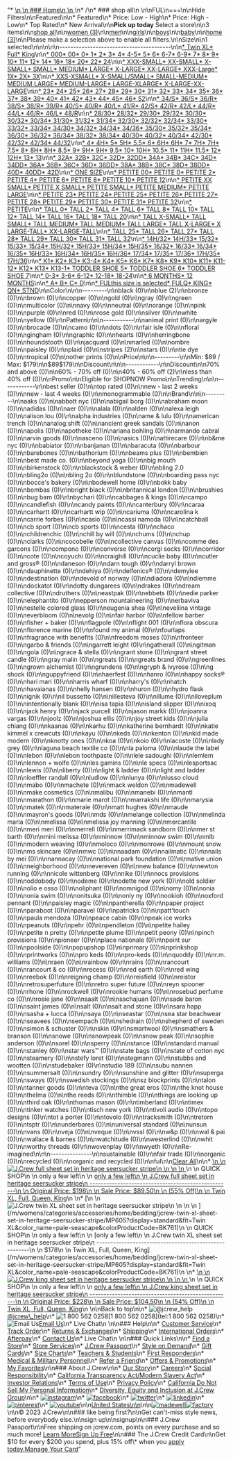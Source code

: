 "*   [\n    \n    ### Home\n    \n    ](/)\n*   /\n*   ### shop all\n    \n\nFUL\n===\n\nHide Filters\n\nFeatured\n\n*   Featured\n*   Price: Low - High\n*   Price: High - Low\n*   Top Rated\n*   New Arrival\n\n**Pick up today** Select a store\n\n3 items\n\n[shop all](/all/?crawl=no)\n\n[women (3)](/all/womens?crawl=no)\n\n[men](/all/mens?crawl=no)\n\n[girls](/all/girls?crawl=no)\n\n[boys](/all/boys?crawl=no)\n\n[baby](/all/baby?crawl=no)\n\n[home (3)](/all/home?crawl=no)\n\nPlease make a selection above to enable all filters.\n\nSize\n\n1 selected[](/all/?crawl=no)\n\n\n\n\n----------------------------------------\n\n[*   Twin XL](/all/?crawl=no&fit=Twin%20XL&size=FUL)[*   Full](/all/?crawl=no&fit=Full&size=FUL)[*   King](/all/?crawl=no&fit=King&size=FUL)\n\n[*   000](/all/?crawl=no&size=000,FUL)[*   00](/all/?crawl=no&size=00,FUL)[*   0](/all/?crawl=no&size=0,FUL)[*   1](/all/?crawl=no&size=1,FUL)[*   2](/all/?crawl=no&size=2,FUL)[*   3](/all/?crawl=no&size=3,FUL)[*   4](/all/?crawl=no&size=4,FUL)[*   4-5](/all/?crawl=no&size=4-5,FUL)[*   5](/all/?crawl=no&size=5,FUL)[*   6](/all/?crawl=no&size=6,FUL)[*   6-7](/all/?crawl=no&size=6-7,FUL)[*   6-9](/all/?crawl=no&size=6-9,FUL)[*   7](/all/?crawl=no&size=7,FUL)[*   8](/all/?crawl=no&size=8,FUL)[*   9](/all/?crawl=no&size=9,FUL)[*   10](/all/?crawl=no&size=10,FUL)[*   11](/all/?crawl=no&size=11,FUL)[*   12](/all/?crawl=no&size=12,FUL)[*   14](/all/?crawl=no&size=14,FUL)[*   16](/all/?crawl=no&size=16,FUL)[*   18](/all/?crawl=no&size=18,FUL)[*   20](/all/?crawl=no&size=20,FUL)[*   22](/all/?crawl=no&size=22,FUL)[*   24](/all/?crawl=no&size=24,FUL)\n\n[*   XXX-SMALL](/all/?crawl=no&size=FUL,XXX-SMALL)[*   XX-SMALL](/all/?crawl=no&size=FUL,XX-SMALL)[*   X-SMALL](/all/?crawl=no&size=FUL,X-SMALL)[*   SMALL](/all/?crawl=no&size=FUL,SMALL)[*   MEDIUM](/all/?crawl=no&size=FUL,MEDIUM)[*   LARGE](/all/?crawl=no&size=FUL,LARGE)[*   X-LARGE](/all/?crawl=no&size=FUL,X-LARGE)[*   XX-LARGE](/all/?crawl=no&size=FUL,XX-LARGE)[*   XXX-Large](/all/?crawl=no&size=FUL,XXXL)[*   1X](/all/?crawl=no&size=1X,FUL)[*   2X](/all/?crawl=no&size=2X,FUL)[*   3X](/all/?crawl=no&size=3X,FUL)\n\n[*   XXS-XSMALL](/all/?crawl=no&size=FUL,XXS-XSMALL)[*   X-SMALL/SMALL](/all/?crawl=no&size=FUL,X-SMALL%2FSMALL)[*   SMALL-MEDIUM](/all/?crawl=no&size=FUL,SMALL-MEDIUM)[*   MEDIUM LARGE](/all/?crawl=no&size=FUL,MEDIUM%20LARGE)[*   MEDIUM-LARGE](/all/?crawl=no&size=FUL,MEDIUM-LARGE)[*   LARGE-XLARGE](/all/?crawl=no&size=FUL,LARGE-XLARGE)[*   X-LARGE-XX-LARGE](/all/?crawl=no&size=FUL,X-LARGE-XX-LARGE)\n\n[*   23](/all/?crawl=no&size=23,FUL)[*   24](/all/?crawl=no&size=24G,FUL)[*   25](/all/?crawl=no&size=25,FUL)[*   26](/all/?crawl=no&size=26,FUL)[*   27](/all/?crawl=no&size=27,FUL)[*   28](/all/?crawl=no&size=28,FUL)[*   29](/all/?crawl=no&size=29,FUL)[*   30](/all/?crawl=no&size=30,FUL)[*   31](/all/?crawl=no&size=31,FUL)[*   32](/all/?crawl=no&size=32,FUL)[*   33](/all/?crawl=no&size=33,FUL)[*   34](/all/?crawl=no&size=34,FUL)[*   35](/all/?crawl=no&size=35,FUL)[*   36](/all/?crawl=no&size=36,FUL)[*   37](/all/?crawl=no&size=37,FUL)[*   38](/all/?crawl=no&size=38,FUL)[*   39](/all/?crawl=no&size=39,FUL)[*   40](/all/?crawl=no&size=40,FUL)[*   41](/all/?crawl=no&size=41,FUL)[*   42](/all/?crawl=no&size=42,FUL)[*   43](/all/?crawl=no&size=43,FUL)[*   44](/all/?crawl=no&size=44,FUL)[*   45](/all/?crawl=no&size=45,FUL)[*   46](/all/?crawl=no&size=46,FUL)[*   52](/all/?crawl=no&size=52,FUL)\n\n[*   34/S](/all/?crawl=no&size=34%2FS,FUL)[*   36/S](/all/?crawl=no&size=36%2FS,FUL)[*   36/R](/all/?crawl=no&size=36%2FR,FUL)[*   38/S](/all/?crawl=no&size=38%2FS,FUL)[*   38/R](/all/?crawl=no&size=38%2FR,FUL)[*   39/R](/all/?crawl=no&size=39%2FR,FUL)[*   40/S](/all/?crawl=no&size=40%2FS,FUL)[*   40/R](/all/?crawl=no&size=40%2FR,FUL)[*   40/L](/all/?crawl=no&size=40%2FL,FUL)[*   41/R](/all/?crawl=no&size=41%2FR,FUL)[*   42/S](/all/?crawl=no&size=42%2FS,FUL)[*   42/R](/all/?crawl=no&size=42%2FR,FUL)[*   42/L](/all/?crawl=no&size=42%2FL,FUL)[*   44/R](/all/?crawl=no&size=44%2FR,FUL)[*   44/L](/all/?crawl=no&size=44%2FL,FUL)[*   46/R](/all/?crawl=no&size=46%2FR,FUL)[*   46/L](/all/?crawl=no&size=46%2FL,FUL)[*   48/R](/all/?crawl=no&size=48%2FR,FUL)\n\n[*   28/30](/all/?crawl=no&size=28%2F30,FUL)[*   28/32](/all/?crawl=no&size=28%2F32,FUL)[*   29/30](/all/?crawl=no&size=29%2F30,FUL)[*   29/32](/all/?crawl=no&size=29%2F32,FUL)[*   30/30](/all/?crawl=no&size=30%2F30,FUL)[*   30/32](/all/?crawl=no&size=30%2F32,FUL)[*   30/34](/all/?crawl=no&size=30%2F34,FUL)[*   31/30](/all/?crawl=no&size=31%2F30,FUL)[*   31/32](/all/?crawl=no&size=31%2F32,FUL)[*   31/34](/all/?crawl=no&size=31%2F34,FUL)[*   32/30](/all/?crawl=no&size=32%2F30,FUL)[*   32/32](/all/?crawl=no&size=32%2F32,FUL)[*   32/34](/all/?crawl=no&size=32%2F34,FUL)[*   33/30](/all/?crawl=no&size=33%2F30,FUL)[*   33/32](/all/?crawl=no&size=33%2F32,FUL)[*   33/34](/all/?crawl=no&size=33%2F34,FUL)[*   34/30](/all/?crawl=no&size=34%2F30,FUL)[*   34/32](/all/?crawl=no&size=34%2F32,FUL)[*   34/34](/all/?crawl=no&size=34%2F34,FUL)[*   34/36](/all/?crawl=no&size=34%2F36,FUL)[*   35/30](/all/?crawl=no&size=35%2F30,FUL)[*   35/32](/all/?crawl=no&size=35%2F32,FUL)[*   35/34](/all/?crawl=no&size=35%2F34,FUL)[*   36/30](/all/?crawl=no&size=36%2F30,FUL)[*   36/32](/all/?crawl=no&size=36%2F32,FUL)[*   36/34](/all/?crawl=no&size=36%2F34,FUL)[*   38/32](/all/?crawl=no&size=38%2F32,FUL)[*   38/34](/all/?crawl=no&size=38%2F34,FUL)[*   40/30](/all/?crawl=no&size=40%2F30,FUL)[*   40/32](/all/?crawl=no&size=40%2F32,FUL)[*   40/34](/all/?crawl=no&size=40%2F34,FUL)[*   42/30](/all/?crawl=no&size=42%2F30,FUL)[*   42/32](/all/?crawl=no&size=42%2F32,FUL)[*   42/34](/all/?crawl=no&size=42%2F34,FUL)[*   44/32](/all/?crawl=no&size=44%2F32,FUL)\n\n[*   4](/all/?crawl=no&size=4%20MEDIUM,FUL)[*   4H](/all/?crawl=no&size=4H%20MEDIUM,FUL)[*   5](/all/?crawl=no&size=5%20MEDIUM,FUL)[*   5H](/all/?crawl=no&size=5H%20MEDIUM,FUL)[*   5.5](/all/?crawl=no&size=5.5,FUL)[*   6](/all/?crawl=no&size=6%20MEDIUM,FUL)[*   6H](/all/?crawl=no&size=6H,FUL)[*   6H](/all/?crawl=no&size=6H%20MEDIUM,FUL)[*   7](/all/?crawl=no&size=7%20MEDIUM,FUL)[*   7H](/all/?crawl=no&size=7H%20MEDIUM,FUL)[*   7H](/all/?crawl=no&size=7H,FUL)[*   7.5](/all/?crawl=no&size=7.5,FUL)[*   8](/all/?crawl=no&size=8%20MEDIUM,FUL)[*   8H](/all/?crawl=no&size=8H%20MEDIUM,FUL)[*   8H](/all/?crawl=no&size=8H,FUL)[*   8.5](/all/?crawl=no&size=8.5,FUL)[*   9](/all/?crawl=no&size=9%20MEDIUM,FUL)[*   9H](/all/?crawl=no&size=9H%20MEDIUM,FUL)[*   9H](/all/?crawl=no&size=9H,FUL)[*   9.5](/all/?crawl=no&size=9.5,FUL)[*   10](/all/?crawl=no&size=10%20MEDIUM,FUL)[*   10H](/all/?crawl=no&size=10H%20MEDIUM,FUL)[*   10.5](/all/?crawl=no&size=10.5,FUL)[*   11](/all/?crawl=no&size=11%20MEDIUM,FUL)[*   11H](/all/?crawl=no&size=11H%20MEDIUM,FUL)[*   11.5](/all/?crawl=no&size=11.5,FUL)[*   12](/all/?crawl=no&size=12%20MEDIUM,FUL)[*   12H](/all/?crawl=no&size=12H%20MEDIUM,FUL)[*   13](/all/?crawl=no&size=13,FUL)[*   13](/all/?crawl=no&size=13%20MEDIUM,FUL)\n\n[*   32A](/all/?crawl=no&size=32A,FUL)[*   32B](/all/?crawl=no&size=32B,FUL)[*   32C](/all/?crawl=no&size=32C,FUL)[*   32D](/all/?crawl=no&size=32D,FUL)[*   32DD](/all/?crawl=no&size=32DD,FUL)[*   34A](/all/?crawl=no&size=34A,FUL)[*   34B](/all/?crawl=no&size=34B,FUL)[*   34C](/all/?crawl=no&size=34C,FUL)[*   34D](/all/?crawl=no&size=34D,FUL)[*   34DD](/all/?crawl=no&size=34DD,FUL)[*   36A](/all/?crawl=no&size=36A,FUL)[*   36B](/all/?crawl=no&size=36B,FUL)[*   36C](/all/?crawl=no&size=36C,FUL)[*   36D](/all/?crawl=no&size=36D,FUL)[*   36DD](/all/?crawl=no&size=36DD,FUL)[*   38A](/all/?crawl=no&size=38A,FUL)[*   38B](/all/?crawl=no&size=38B,FUL)[*   38C](/all/?crawl=no&size=38C,FUL)[*   38D](/all/?crawl=no&size=38D,FUL)[*   38DD](/all/?crawl=no&size=38DD,FUL)[*   40D](/all/?crawl=no&size=40D,FUL)[*   40DD](/all/?crawl=no&size=40DD,FUL)[*   42D](/all/?crawl=no&size=42D,FUL)\n\n[*   ONE SIZE](/all/?crawl=no&size=FUL,ONE%20SIZE)\n\n[*   PETITE 00](/all/?crawl=no&size=FUL,PETITE%2000)[*   PETITE 0](/all/?crawl=no&size=FUL,PETITE%200)[*   PETITE 2](/all/?crawl=no&size=FUL,PETITE%202)[*   PETITE 4](/all/?crawl=no&size=FUL,PETITE%204)[*   PETITE 6](/all/?crawl=no&size=FUL,PETITE%206)[*   PETITE 8](/all/?crawl=no&size=FUL,PETITE%208)[*   PETITE 10](/all/?crawl=no&size=FUL,PETITE%2010)[*   PETITE 12](/all/?crawl=no&size=FUL,PETITE%2012)\n\n[*   PETITE XX SMALL](/all/?crawl=no&size=FUL,PETITE%20XX%20SMALL)[*   PETITE X SMALL](/all/?crawl=no&size=FUL,PETITE%20X%20SMALL)[*   PETITE SMALL](/all/?crawl=no&size=FUL,PETITE%20SMALL)[*   PETITE MEDIUM](/all/?crawl=no&size=FUL,PETITE%20MEDIUM)[*   PETITE LARGE](/all/?crawl=no&size=FUL,PETITE%20LARGE)\n\n[*   PETITE 23](/all/?crawl=no&size=FUL,PETITE%2023)[*   PETITE 24](/all/?crawl=no&size=FUL,PETITE%2024)[*   PETITE 25](/all/?crawl=no&size=FUL,PETITE%2025)[*   PETITE 26](/all/?crawl=no&size=FUL,PETITE%2026)[*   PETITE 27](/all/?crawl=no&size=FUL,PETITE%2027)[*   PETITE 28](/all/?crawl=no&size=FUL,PETITE%2028)[*   PETITE 29](/all/?crawl=no&size=FUL,PETITE%2029)[*   PETITE 30](/all/?crawl=no&size=FUL,PETITE%2030)[*   PETITE 31](/all/?crawl=no&size=FUL,PETITE%2031)[*   PETITE 32](/all/?crawl=no&size=FUL,PETITE%2032)\n\n[*   PETITE](/all/?crawl=no&size=FUL,PETITE)\n\n[*   TALL 0](/all/?crawl=no&size=FUL,TALL%20SIZE%200)[*   TALL 2](/all/?crawl=no&size=FUL,TALL%202)[*   TALL 4](/all/?crawl=no&size=FUL,TALL%204)[*   TALL 6](/all/?crawl=no&size=FUL,TALL%206)[*   TALL 8](/all/?crawl=no&size=FUL,TALL%208)[*   TALL 10](/all/?crawl=no&size=FUL,TALL%2010)[*   TALL 12](/all/?crawl=no&size=FUL,TALL%2012)[*   TALL 14](/all/?crawl=no&size=FUL,TALL%2014)[*   TALL 16](/all/?crawl=no&size=FUL,TALL%2016)[*   TALL 18](/all/?crawl=no&size=FUL,TALL%2018)[*   TALL 20](/all/?crawl=no&size=FUL,TALL%2020)\n\n[*   TALL X-SMALL](/all/?crawl=no&size=FUL,TALL%20X-SMALL)[*   TALL SMALL](/all/?crawl=no&size=FUL,TALL%20SMALL)[*   TALL MEDIUM](/all/?crawl=no&size=FUL,TALL%20MEDIUM)[*   TALL MEDIUM](/all/?crawl=no&size=FUL,TALL%20SIZE%20MEDIUM)[*   TALL LARGE](/all/?crawl=no&size=FUL,TALL%20LARGE)[*   TALL X-LARGE](/all/?crawl=no&size=FUL,TALL%20X-LARGE)[*   X LARGE-TALL](/all/?crawl=no&size=FUL,X%20LARGE-TALL)[*   XX-LARGE-TALL](/all/?crawl=no&size=FUL,XX-LARGE-TALL)\n\n[*   TALL 25](/all/?crawl=no&size=FUL,TALL%2025)[*   TALL 26](/all/?crawl=no&size=FUL,TALL%2026)[*   TALL 27](/all/?crawl=no&size=FUL,TALL%2027)[*   TALL 28](/all/?crawl=no&size=FUL,TALL%2028)[*   TALL 29](/all/?crawl=no&size=FUL,TALL%2029)[*   TALL 30](/all/?crawl=no&size=FUL,TALL%2030)[*   TALL 31](/all/?crawl=no&size=FUL,TALL%2031)[*   TALL 32](/all/?crawl=no&size=FUL,TALL%2032)\n\n[*   14H/32](/all/?crawl=no&size=14H%2F32,FUL)[*   14H/33](/all/?crawl=no&size=14H%2F33,FUL)[*   15/32](/all/?crawl=no&size=15%2F32,FUL)[*   15/33](/all/?crawl=no&size=15%2F33,FUL)[*   15/34](/all/?crawl=no&size=15%2F34,FUL)[*   15H/32](/all/?crawl=no&size=15H%2F32,FUL)[*   15H/33](/all/?crawl=no&size=15H%2F33,FUL)[*   15H/34](/all/?crawl=no&size=15H%2F34,FUL)[*   15H/35](/all/?crawl=no&size=15H%2F35,FUL)[*   16/32](/all/?crawl=no&size=16%2F32,FUL)[*   16/33](/all/?crawl=no&size=16%2F33,FUL)[*   16/34](/all/?crawl=no&size=16%2F34,FUL)[*   16/35](/all/?crawl=no&size=16%2F35,FUL)[*   16H/33](/all/?crawl=no&size=16H%2F33,FUL)[*   16H/34](/all/?crawl=no&size=16H%2F34,FUL)[*   16H/35](/all/?crawl=no&size=16H%2F35,FUL)[*   16H/36](/all/?crawl=no&size=16H%2F36,FUL)[*   17/34](/all/?crawl=no&size=17%2F34,FUL)[*   17/35](/all/?crawl=no&size=17%2F35,FUL)[*   17/36](/all/?crawl=no&size=17%2F36,FUL)[*   17H/35](/all/?crawl=no&size=17H%2F35,FUL)[*   17H/36](/all/?crawl=no&size=17H%2F36,FUL)\n\n[*   K1](/all/?crawl=no&size=FUL,K1)[*   K2](/all/?crawl=no&size=FUL,K2)[*   K3](/all/?crawl=no&size=FUL,K3)[*   K3-4](/all/?crawl=no&size=FUL,K3-4)[*   K4](/all/?crawl=no&size=FUL,K4)[*   K5](/all/?crawl=no&size=FUL,K5)[*   K6](/all/?crawl=no&size=FUL,K6)[*   K7](/all/?crawl=no&size=FUL,K7)[*   K8](/all/?crawl=no&size=FUL,K8)[*   K9](/all/?crawl=no&size=FUL,K9)[*   K10](/all/?crawl=no&size=FUL,K10)[*   K11](/all/?crawl=no&size=FUL,K11)[*   K11-12](/all/?crawl=no&size=FUL,K11-12)[*   K12](/all/?crawl=no&size=FUL,K12)[*   K13](/all/?crawl=no&size=FUL,K13)[*   K13-1](/all/?crawl=no&size=FUL,K13-1)[*   TODDLER SHOE 5](/all/?crawl=no&size=FUL,TODDLER%20SHOE%205)[*   TODDLER SHOE 6](/all/?crawl=no&size=FUL,TODDLER%20SHOE%206)[*   TODDLER SHOE 7](/all/?crawl=no&size=FUL,TODDLER%20SHOE%207)\n\n[*   0-3](/all/?crawl=no&size=0-3,FUL)[*   3-6](/all/?crawl=no&size=3-6,FUL)[*   6-12](/all/?crawl=no&size=6-12,FUL)[*   12-18](/all/?crawl=no&size=12-18,FUL)[*   18-24](/all/?crawl=no&size=18-24,FUL)\n\n[*   6 MONTHS](/all/?crawl=no&size=6%20MONTHS,FUL)[*   12 MONTHS](/all/?crawl=no&size=12%20MONTHS,FUL)\n\n[*   A](/all/?crawl=no&size=A,FUL)[*   B](/all/?crawl=no&size=B,FUL)[*   C](/all/?crawl=no&size=C,FUL)[*   D](/all/?crawl=no&size=D,FUL)\n\n[*   FULthis size is selected](/all/?crawl=no)[*   FULQ](/all/?crawl=no&size=FUL,FULQ)[*   KING](/all/?crawl=no&size=FUL,KING)[*   QN](/all/?crawl=no&size=FUL,QN)[*   STND](/all/?crawl=no&size=FUL,STND)\n\nColor\n\n\n---------\n\nblack (0)\n\n[](/all/?crawl=no&l_color=root-blue&size=FUL)blue (2)\n\nbronze (0)\n\nbrown (0)\n\ncopper (0)\n\ngold (0)\n\ngray (0)\n\ngreen (0)\n\nmulticolor (0)\n\nnavy (0)\n\nneutral (0)\n\norange (0)\n\npink (0)\n\npurple (0)\n\nred (0)\n\nrose gold (0)\n\nsilver (0)\n\nwhite (0)\n\nyellow (0)\n\nPattern\n\n\n-----------\n\nanimal print (0)\n\nargyle (0)\n\nbrocade (0)\n\ncamo (0)\n\ndots (0)\n\nfair isle (0)\n\nfloral (0)\n\ngingham (0)\n\ngraphic (0)\n\nhearts (0)\n\nherringbone (0)\n\nhoundstooth (0)\n\njacquard (0)\n\nmarled (0)\n\nombre (0)\n\npaisley (0)\n\nplaid (0)\n\n[](/all/?crawl=no&l_pattern=root-stripes&size=FUL)stripes (2)\n\nstars (0)\n\ntie dye (0)\n\ntropical (0)\n\nother prints (0)\n\nPrice\n\n\n---------\n\nMin: $89 / Max: $179\n\n$89$179\n\nDiscount\n\n\n------------\n\nDiscount\n\n70% and above (0)\n\n60% - 70% off (0)\n\n[](/all/?crawl=no&discount=40to60Off&size=FUL)40% - 60% off (2)\n\nless than 40% off (0)\n\nPromo\n\n[](/all/?crawl=no&pmid=msg-30-off-full-price%2Cmsg-pam-promo%2Cmsg-30-off-sale~SHOPNOW&size=FUL)Eligible for SHOPNOW Promo\n\nTrending\n\n\n------------\n\nbest seller (0)\n\ntop rated (0)\n\nnew - last 2 weeks (0)\n\nnew - last 4 weeks (0)\n\nmonogrammable (0)\n\nBrand\n\n\n---------\n\naaks (0)\n\nabbott nyc (0)\n\nabigail borg (0)\n\nabraham moon (0)\n\nadidas (0)\n\naer (0)\n\nalala (0)\n\nalden (0)\n\nalexa leigh (0)\n\nalison lou (0)\n\nalpha industries (0)\n\name & lulu (0)\n\namerican trench (0)\n\nanalog:shift (0)\n\nancient greek sandals (0)\n\nanon (0)\n\napolis (0)\n\napotheke (0)\n\nariana bohling (0)\n\narmando cabral (0)\n\narvin goods (0)\n\nasceno (0)\n\nasics (0)\n\nattirecare (0)\n\nb&me nyc (0)\n\nbabiator (0)\n\nbanjanan (0)\n\nbaracuta (0)\n\nbarbour (0)\n\nbarebones (0)\n\nbathorium (0)\n\nbeams plus (0)\n\nbembien (0)\n\nbest made co. (0)\n\nbeyond yoga (0)\n\nbig mouth (0)\n\nbirkenstock (0)\n\nblackstock & weber (0)\n\nbling 2.0 (0)\n\nbling2o (0)\n\nbling 2o (0)\n\nblundstone (0)\n\nboarding pass nyc (0)\n\nbocce's bakery (0)\n\nbodewell home (0)\n\nbokk baby (0)\n\nbombas (0)\n\nbright black (0)\n\nbritannical london (0)\n\nbrushies (0)\n\nbug bam (0)\n\nbychari (0)\n\ncabbages & kings (0)\n\ncampo (0)\n\ncandlefish (0)\n\ncandy paints (0)\n\ncanterbury (0)\n\ncaraa (0)\n\ncarhartt (0)\n\ncarhartt wip (0)\n\ncariuma (0)\n\ncarolina k (0)\n\ncarrie forbes (0)\n\ncasio (0)\n\ncassi namoda (0)\n\ncatchball (0)\n\ncb sport (0)\n\ncb sports (0)\n\ncesta (0)\n\nchaco (0)\n\nchildrenchic (0)\n\nchill by will (0)\n\nchums (0)\n\nchup (0)\n\nclarks (0)\n\ncocobelle (0)\n\ncollective canvas (0)\n\ncomme des garcons (0)\n\ncompono (0)\n\nconverse (0)\n\ncorgi socks (0)\n\ncorridor (0)\n\ncote (0)\n\ncoyuchi (0)\n\ncraighill (0)\n\ncuclie baby (0)\n\ncutler and gross® (0)\n\ndaneson (0)\n\ndarn tough (0)\n\ndarryl brown (0)\n\ndauphinette (0)\n\ndehiya (0)\n\ndelfonics® (0)\n\ndemylee (0)\n\ndestination (0)\n\ndevold of norway (0)\n\ndiadora (0)\n\ndiemme (0)\n\ndockatot (0)\n\ndotty dungarees (0)\n\ndrakes (0)\n\ndream collective (0)\n\ndruthers (0)\n\neastpak (0)\n\nebbets (0)\n\nedie parker (0)\n\nelephantito (0)\n\nepperson mountaineering (0)\n\nerbaviva (0)\n\nestelle colored glass (0)\n\neugenia shea (0)\n\neveliina vintage (0)\n\neverbloom (0)\n\nevolg (0)\n\nfair harbor (0)\n\nfellow barber (0)\n\nfisher + baker (0)\n\nflagpole (0)\n\nflight 001 (0)\n\nflora obscura (0)\n\nflorence marine (0)\n\nfound my animal (0)\n\nfourlaps (0)\n\nfragrance with benefits (0)\n\nfreedom moses (0)\n\nfronteer (0)\n\ngarbo & friends (0)\n\ngarrett leight (0)\n\ngatherall (0)\n\ngitman (0)\n\ngola (0)\n\ngrace & stella (0)\n\ngrant stone (0)\n\ngrant street candle (0)\n\ngray malin (0)\n\ngreats (0)\n\ngreats brand (0)\n\ngreenlines (0)\n\ngrown alchemist (0)\n\ngrundens (0)\n\ngryph & ivyrose (0)\n\ng shock (0)\n\nguppyfriend (0)\n\nhaerfest (0)\n\nhanro (0)\n\nhappy socks® (0)\n\nhari mari (0)\n\nharris wharf (0)\n\nharry's (0)\n\nhatch (0)\n\nhavaianas (0)\n\nhelly hansen (0)\n\nhuron (0)\n\nhydro flask (0)\n\nignik (0)\n\nil bussetto (0)\n\nillesteva (0)\n\nillume (0)\n\niloveplum (0)\n\nintentionally blank (0)\n\nisa tapia (0)\n\nisland slipper (0)\n\nixoq (0)\n\njack henry (0)\n\njack purcell (0)\n\njason markk (0)\n\njoanna vargas (0)\n\njoolz (0)\n\njoshua ellis (0)\n\njoy street kids (0)\n\njulia chiang (0)\n\nkaanas (0)\n\nkarhu (0)\n\nkatherine bernhardt (0)\n\nkatie kimmel x crewcuts (0)\n\nkayu (0)\n\nkeds (0)\n\nkenton (0)\n\nkid made modern (0)\n\nknotty ones (0)\n\nkoa (0)\n\nkoio (0)\n\nlacoste (0)\n\nlady grey (0)\n\nlaguna beach textile co (0)\n\nla paloma (0)\n\nlaude the label (0)\n\nlebon (0)\n\nlebon toothpaste (0)\n\nlele sadoughi (0)\n\nlemlem (0)\n\nlennon + wolfe (0)\n\nles gamins (0)\n\nle specs (0)\n\nlesportsac (0)\n\nlewis (0)\n\nliberty (0)\n\nlight & ladder (0)\n\nlight and ladder (0)\n\nloeffler randall (0)\n\nludlow (0)\n\nlunya (0)\n\nlusso cloud (0)\n\nmabo (0)\n\nmachete (0)\n\nmack weldon (0)\n\nmadewell (0)\n\nmake cosmetics (0)\n\nmalibu (0)\n\nmanebi (0)\n\nmantl (0)\n\nmarathon (0)\n\nmarie marot (0)\n\nmarrakshi life (0)\n\nmarysia (0)\n\nmatek (0)\n\nmateraie (0)\n\nmatt hughes (0)\n\nmaude (0)\n\nmayron's goods (0)\n\nmds (0)\n\nmelange collection (0)\n\nmelinda maria (0)\n\nmelissa (0)\n\nmelissa joy manning (0)\n\nmercantile (0)\n\nmeri meri (0)\n\nmerrell (0)\n\nmerrimack sandborn (0)\n\nmer st barth (0)\n\nmini melissa (0)\n\nminnow (0)\n\nminnow swim (0)\n\nmlb (0)\n\nmodern weaving (0)\n\nmoloco (0)\n\nmonrowe (0)\n\nmount snow (0)\n\nms skincare (0)\n\nmwc (0)\n\nnaadam (0)\n\nnailmatic (0)\n\nnails by mei (0)\n\nnannacay (0)\n\nnational park foundation (0)\n\nnative union (0)\n\nneighborhood (0)\n\nnevereven (0)\n\nnew balance (0)\n\nnewton running (0)\n\nnicole wittenberg (0)\n\nnike (0)\n\nnocs provisions (0)\n\noddobody (0)\n\nodeme (0)\n\nodette new york (0)\n\nold soldier (0)\n\nolio e osso (0)\n\noliphant (0)\n\nomnigod (0)\n\nomy (0)\n\nonia (0)\n\nonia swim (0)\n\nonitsuka (0)\n\nonly ny (0)\n\nookioh (0)\n\noxford pennant (0)\n\npaisley magic (0)\n\npantherella (0)\n\npaper project (0)\n\nparaboot (0)\n\nparavel (0)\n\npatricks (0)\n\npatt'touch (0)\n\npaula mendoza (0)\n\npeace cabin (0)\n\npeak ice works (0)\n\npeanuts (0)\n\npehr (0)\n\npendleton (0)\n\npetite hailey (0)\n\npetite n pretty (0)\n\npetite plume (0)\n\npetit peony (0)\n\npinch provisions (0)\n\npioneer (0)\n\nplace nationale (0)\n\npoint sur (0)\n\npoolside (0)\n\npopupshop (0)\n\nprimary (0)\n\nprinkshop (0)\n\nprintworks (0)\n\npro keds (0)\n\npro-keds (0)\n\nquoddy (0)\n\nr.m. williams (0)\n\nraen (0)\n\nrainbow (0)\n\nrains (0)\n\nrancourt (0)\n\nrancourt & co (0)\n\nrecess (0)\n\nred earth (0)\n\nred wing (0)\n\nreebok (0)\n\nreigning champ (0)\n\nreisfield (0)\n\nreistor (0)\n\nretrosuperfuture (0)\n\nretro super future (0)\n\nreyn spooner (0)\n\nrhone (0)\n\nrockwell (0)\n\nrookie humans (0)\n\nrosebud perfume co (0)\n\nrosie jane (0)\n\nsaalt (0)\n\nsachajuan (0)\n\nsade baron (0)\n\nsaint james (0)\n\nsalt (0)\n\nsalt and stone (0)\n\nsara happ (0)\n\nsasha + lucca (0)\n\nsaya (0)\n\nseastar (0)\n\nsea star beachwear (0)\n\nseavees (0)\n\nsempach (0)\n\nshedrain (0)\n\nshepherd of sweden (0)\n\nsimon & schuster (0)\n\nskin (0)\n\nsmartwool (0)\n\nsmathers & branson (0)\n\nsnowe (0)\n\nsnowpeak (0)\n\nsnow peak (0)\n\nsophie anderson (0)\n\nsorel (0)\n\nsperry (0)\n\nstance (0)\n\nstandard manual (0)\n\nstanley (0)\n\nstar wars™ (0)\n\nstate bags (0)\n\nstate of cotton nyc (0)\n\nsteamery (0)\n\nstefy loret (0)\n\nstegmann (0)\n\nstubbs and wootten (0)\n\nstudebaker (0)\n\nstudio 189 (0)\n\nsubu nannen (0)\n\nsummersalt (0)\n\nsundry (0)\n\nsunshine and glitter (0)\n\nsuperga (0)\n\nsways (0)\n\nswedish stockings (0)\n\nsz blockprints (0)\n\ntalon (0)\n\ntanner goods (0)\n\nteva (0)\n\nthe great eros (0)\n\nthe knot house (0)\n\nthelma (0)\n\nthe reeds (0)\n\nthimble (0)\n\nthings are looking up (0)\n\nthird oak (0)\n\nthomas mason (0)\n\ntimberland (0)\n\ntimex (0)\n\ntinker watches (0)\n\ntisch new york (0)\n\ntivoli audio (0)\n\ntopo designs (0)\n\ntot a porter (0)\n\ntovolo (0)\n\ntracksmith (0)\n\ntretorn (0)\n\ntsptr (0)\n\nunderbares (0)\n\nuniversal standard (0)\n\nunsun (0)\n\nvans (0)\n\nveja (0)\n\nveque (0)\n\nvssl (0)\n\nw&p (0)\n\nwal & pai (0)\n\nwallace & barnes (0)\n\nwatchitude (0)\n\nwesterlind (0)\n\nwhit (0)\n\nworthy threads (0)\n\nwovenplay (0)\n\nwyeth (0)\n\nRe-imagined\n\n\n---------------\n\nsustainable (0)\n\nfair trade (0)\n\norganic (0)\n\nrecycled (0)\n\norganic and recycled (0)\n\nful[](/all/?crawl=no)\n\n[Clear All](/all/?crawl=no)\n\n*   [\n    \n    ![ J.Crew full sheet set in heritage seersucker stripe](https://www.jcrew.com/s7-img-facade/BK760_YD1629?hei=640&crop=0,0,512,0)\n    \n    \n    \n    ](/m/womens/categories/accessories/home/bedding/jcrew-full-sheet-set-in-heritage-seersucker-stripe/MP605?display=standard&fit=Full&color_name=pale-seascape&colorProductCode=BK760)\n    \n    QUICK SHOP\n    \n    only a few left\n    \n    [only a few left\n    \n    J.Crew full sheet set in heritage seersucker stripe\n    ---------------------------------------------------\n    \n    Original Price: $198\n    \n    Sale Price: $89.50\n    \n    (55% Off)\n    \n    Twin XL, Full, Queen, King](/m/womens/categories/accessories/home/bedding/jcrew-full-sheet-set-in-heritage-seersucker-stripe/MP605?display=standard&fit=Full&color_name=pale-seascape&colorProductCode=BK760)\n    \n*   [\n    \n    ![ J.Crew twin XL sheet set in heritage seersucker stripe](https://www.jcrew.com/s7-img-facade/BK761_YD1629?hei=640&crop=0,0,512,0)\n    \n    \n    \n    ](/m/womens/categories/accessories/home/bedding/jcrew-twin-xl-sheet-set-in-heritage-seersucker-stripe/MP605?display=standard&fit=Twin XL&color_name=pale-seascape&colorProductCode=BK761)\n    \n    QUICK SHOP\n    \n    only a few left\n    \n    [only a few left\n    \n    J.Crew twin XL sheet set in heritage seersucker stripe\n    ------------------------------------------------------\n    \n    $178\n    \n    Twin XL, Full, Queen, King](/m/womens/categories/accessories/home/bedding/jcrew-twin-xl-sheet-set-in-heritage-seersucker-stripe/MP605?display=standard&fit=Twin XL&color_name=pale-seascape&colorProductCode=BK761)\n    \n*   [\n    \n    ![ J.Crew king sheet set in heritage seersucker stripe](https://www.jcrew.com/s7-img-facade/BK763_YD1629?hei=640&crop=0,0,512,0)\n    \n    \n    \n    ](/m/womens/categories/accessories/home/bedding/jcrew-king-sheet-set-in-heritage-seersucker-stripe/MP605?display=standard&fit=King&color_name=pale-seascape&colorProductCode=BK763)\n    \n    QUICK SHOP\n    \n    only a few left\n    \n    [only a few left\n    \n    J.Crew king sheet set in heritage seersucker stripe\n    ---------------------------------------------------\n    \n    Original Price: $228\n    \n    Sale Price: $104.50\n    \n    (54% Off)\n    \n    Twin XL, Full, Queen, King](/m/womens/categories/accessories/home/bedding/jcrew-king-sheet-set-in-heritage-seersucker-stripe/MP605?display=standard&fit=King&color_name=pale-seascape&colorProductCode=BK763)\n    \n\nBack to top\n\n*   ![@jcrew_help](/next-static/images/sidecar-modules/footer/twitter-2.svg)[@jcrew\\_help](https://twitter.com/jcrew_help)\n*   ![1 800 562 0258](/next-static/images/sidecar-modules/footer/phone-2.svg)[1 800 562 0258](tel:1 800 562 0258)\n*   ![Email Us](/next-static/images/sidecar-modules/footer/email.svg)[Email Us](mailto:help@jcrew.com)\n*   Live Chat\n    \n\n### Help\n\n*   [Customer Service](/help/customer-service)\n*   [Track Order](/help/order-status)\n*   [Returns & Exchanges](/help/returns-exchanges)\n*   [Shipping](/help/shipping-handling)\n*   [International Orders](/help/international-orders)\n*   [Afterpay](/afterpay-faq)\n*   [Contact Us](/help/contact-us)\n*   Live Chat\n    \n\n### Quick Links\n\n*   [Find a Store](https://stores.jcrew.com/search)\n*   [Store Services](/s/store-services)\n*   [J.Crew Passport](/s/rewards)\n*   [Style on Demand](/s/style-on-demand)\n*   [Gift Cards](/help/gift-card)\n*   [Size Charts](/r/size-charts)\n*   [Teachers & Students](/s/teacher-student-discount)\n*   [First Responders](/s/military-medical-first-responder-discount)\n*   [Medical & Military Personnel](/s/military-medical-first-responder-discount)\n*   [Refer a Friend](/share)\n*   [Offers & Promotions](/best-deals)\n*   [My Favorites](/favorites)\n\n### About J.Crew\n\n*   [Our Story](/s/aboutus)\n*   [Careers](https://jobs.jcrew.com)\n*   [Social Responsibility](/s/corporate-responsibility)\n*   [California Transparency Act/Modern Slavery Act](/s/CSR-california-transparency-act)\n*   [Investor Relations](https://investors.jcrew.com)\n*   [Terms of Use](/help/terms-of-use)\n*   [Privacy Policy](/help/privacy-policy)\n*   [California Do Not Sell My Personal Information](https://jcrew.clarip.com/dsr/create?brand=jcrew&type=3)\n*   [Diversity, Equity and Inclusion at J.Crew Group](/s/diversity-equity-inclusion)\n\n*   [![instagram](/next-static/images/sidecar-modules/footer/instagram-2.svg)](http://instagram.com/jcrew)\n*   [![facebook](/next-static/images/sidecar-modules/footer/facebook-2.svg)](https://www.facebook.com/jcrew)\n*   [![twitter](/next-static/images/sidecar-modules/footer/twitter-2.svg)](https://twitter.com/jcrew)\n*   [![linkedin](/next-static/images/sidecar-modules/footer/linkedin.svg)](https://www.linkedin.com/company/j-crew)\n*   [![pinterest](/next-static/images/sidecar-modules/footer/pinterest-2.svg)](http://pinterest.com/jcrew/)\n*   [![youtube](/next-static/images/sidecar-modules/footer/youtube-2.svg)](http://www.youtube.com/user/jcrewinsider)\n\n[United States\n\n](/r/context-chooser)\n\n[![madewell](/next-static/images/sidecar-modules/footer/madewell.svg)](https://www.madewell.com)[![factory](/next-static/images/sidecar-modules/navigation/jcrew-factory-logo-black.svg)](https://factory.jcrew.com)\n\n© 2023 J.Crew\n\n### like being first?\n\nGet can't-miss style news, before everybody else.\n\nsign up\n\nsignup\n\n### J.Crew Passport\n\nFree shipping on jcrew.com, points on every purchase and so much more! [Learn More](/s/rewards)[Sign Up Free](/?register=true)\n\n### The J.Crew Credit Card\n\nGet $10 for every $200 you spend, plus 15% off\\* when you [apply today.](/s/credit-card)[Manage Your Card](https://d.comenity.net/jcrew/)"